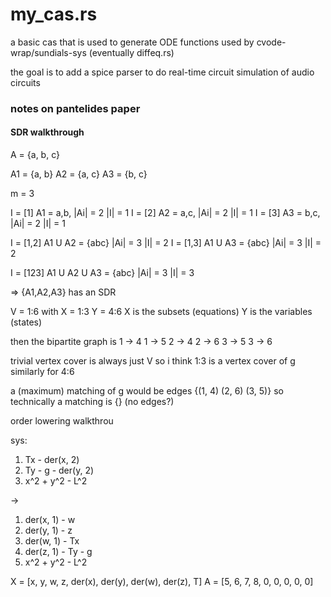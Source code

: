 # my_cas.rs

a basic cas that is used to generate ODE functions used by cvode-wrap/sundials-sys (eventually diffeq.rs)

the goal is to add a spice parser to do real-time circuit simulation of audio circuits


### notes on pantelides paper 
#### SDR walkthrough
A = {a, b, c}

A1 = {a, b} 
A2 = {a, c}
A3 = {b, c}

m = 3 

I = [1]
A1 = a,b, |Ai| = 2 |I| = 1
I = [2]
A2 = a,c, |Ai| = 2 |I| = 1
I = [3]
A3 = b,c, |Ai| = 2 |I| = 1
 
I = [1,2]
A1 U A2 = {abc} |Ai| = 3 |I| = 2 
I = [1,3]
A1 U A3 = {abc} |Ai| = 3 |I| = 2

I = [123]
A1 U A2 U A3 = {abc} |Ai| = 3 |I| = 3

=> {A1,A2,A3} has an SDR 

V = 1:6 with X = 1:3 Y = 4:6
X is the subsets (equations)
Y is the variables (states)

then the bipartite graph is 
1 -> 4
1 -> 5
2 -> 4
2 -> 6
3 -> 5
3 -> 6

trivial vertex cover is always just V 
so i think 1:3 is a vertex cover of g 
similarly for 4:6 

a (maximum) matching of g would be edges {(1, 4) (2, 6) (3, 5)}
so technically a matching is {} (no edges?)


order lowering walkthrou

sys:
1) Tx - der(x, 2)
2) Ty - g - der(y, 2)
3) x^2 + y^2 - L^2 

-> 
 
1) der(x, 1) - w 
2) der(y, 1) - z 
3) der(w, 1) - Tx
4) der(z, 1) - Ty - g
5) x^2 + y^2 - L^2

X = [x, y, w, z, der(x), der(y), der(w), der(z), T]
A = [5, 6, 7, 8, 0,      0,      0,      0,      0]
